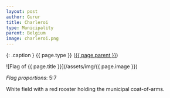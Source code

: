 ```yaml
---
layout: post
author: Gurur
title: Charleroi
type: Municipality
parent: Belgium
image: charleroi.png
---
```

{: .caption }
{{ page.type }} ([{{ page.parent }}](/2019/03/14/belgium.html))

![Flag of {{ page.title }}](/assets/img/{{ page.image }})

*Flag proportions*: 5:7

White field with a red rooster holding the municipal coat-of-arms.